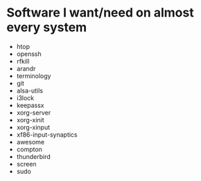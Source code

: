 # Software I want/need on almost every system
- htop
- openssh
- rfkill
- arandr
- terminology
- git
- alsa-utils
- i3lock
- keepassx
- xorg-server
- xorg-xinit
- xorg-xinput
- xf86-input-synaptics
- awesome
- compton
- thunderbird
- screen
- sudo
